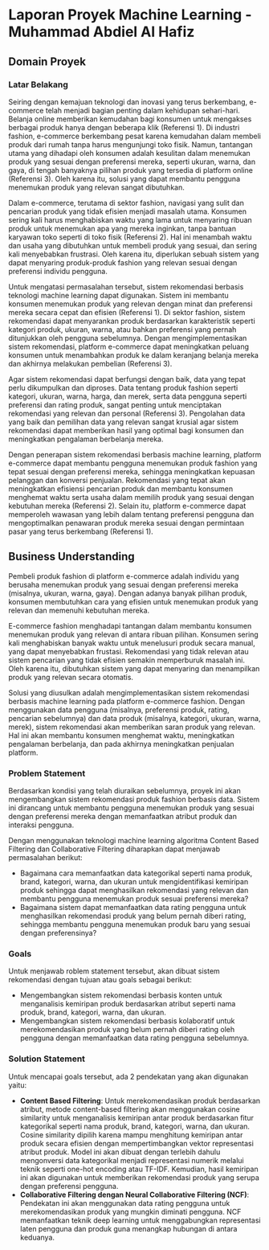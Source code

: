 # Laporan Proyek Machine Learning - Muhammad Abdiel Al Hafiz
## Domain Proyek
### Latar Belakang
Seiring dengan kemajuan teknologi dan inovasi yang terus berkembang, e-commerce telah menjadi bagian penting dalam kehidupan sehari-hari. Belanja online memberikan kemudahan bagi konsumen untuk mengakses berbagai produk hanya dengan beberapa klik (Referensi 1). Di industri fashion, e-commerce berkembang pesat karena kemudahan dalam membeli produk dari rumah tanpa harus mengunjungi toko fisik. Namun, tantangan utama yang dihadapi oleh konsumen adalah kesulitan dalam menemukan produk yang sesuai dengan preferensi mereka, seperti ukuran, warna, dan gaya, di tengah banyaknya pilihan produk yang tersedia di platform online (Referensi 3). Oleh karena itu, solusi yang dapat membantu pengguna menemukan produk yang relevan sangat dibutuhkan.

Dalam e-commerce, terutama di sektor fashion, navigasi yang sulit dan pencarian produk yang tidak efisien menjadi masalah utama. Konsumen sering kali harus menghabiskan waktu yang lama untuk menyaring ribuan produk untuk menemukan apa yang mereka inginkan, tanpa bantuan karyawan toko seperti di toko fisik (Referensi 2). Hal ini menambah waktu dan usaha yang dibutuhkan untuk membeli produk yang sesuai, dan sering kali menyebabkan frustrasi. Oleh karena itu, diperlukan sebuah sistem yang dapat menyaring produk-produk fashion yang relevan sesuai dengan preferensi individu pengguna.

Untuk mengatasi permasalahan tersebut, sistem rekomendasi berbasis teknologi machine learning dapat digunakan. Sistem ini membantu konsumen menemukan produk yang relevan dengan minat dan preferensi mereka secara cepat dan efisien (Referensi 1). Di sektor fashion, sistem rekomendasi dapat menyarankan produk berdasarkan karakteristik seperti kategori produk, ukuran, warna, atau bahkan preferensi yang pernah ditunjukkan oleh pengguna sebelumnya. Dengan mengimplementasikan sistem rekomendasi, platform e-commerce dapat meningkatkan peluang konsumen untuk menambahkan produk ke dalam keranjang belanja mereka dan akhirnya melakukan pembelian (Referensi 3).

Agar sistem rekomendasi dapat berfungsi dengan baik, data yang tepat perlu dikumpulkan dan diproses. Data tentang produk fashion seperti kategori, ukuran, warna, harga, dan merek, serta data pengguna seperti preferensi dan rating produk, sangat penting untuk menciptakan rekomendasi yang relevan dan personal (Referensi 3). Pengolahan data yang baik dan pemilihan data yang relevan sangat krusial agar sistem rekomendasi dapat memberikan hasil yang optimal bagi konsumen dan meningkatkan pengalaman berbelanja mereka.

Dengan penerapan sistem rekomendasi berbasis machine learning, platform e-commerce dapat membantu pengguna menemukan produk fashion yang tepat sesuai dengan preferensi mereka, sehingga meningkatkan kepuasan pelanggan dan konversi penjualan. Rekomendasi yang tepat akan meningkatkan efisiensi pencarian produk dan membantu konsumen menghemat waktu serta usaha dalam memilih produk yang sesuai dengan kebutuhan mereka (Referensi 2). Selain itu, platform e-commerce dapat memperoleh wawasan yang lebih dalam tentang preferensi pengguna dan mengoptimalkan penawaran produk mereka sesuai dengan permintaan pasar yang terus berkembang (Referensi 1).

## Business Understanding
Pembeli produk fashion di platform e-commerce adalah individu yang berusaha menemukan produk yang sesuai dengan preferensi mereka 
(misalnya, ukuran, warna, gaya). Dengan adanya banyak pilihan produk, konsumen membutuhkan cara yang efisien untuk menemukan produk yang relevan dan memenuhi kebutuhan mereka.

E-commerce fashion menghadapi tantangan dalam membantu konsumen menemukan produk yang relevan di antara ribuan pilihan. 
Konsumen sering kali menghabiskan banyak waktu untuk menelusuri produk secara manual, yang dapat menyebabkan frustasi. 
Rekomendasi yang tidak relevan atau sistem pencarian yang tidak efisien semakin memperburuk masalah ini. Oleh karena itu, dibutuhkan sistem yang dapat menyaring dan menampilkan produk yang relevan secara otomatis.

Solusi yang diusulkan adalah mengimplementasikan sistem rekomendasi berbasis machine learning pada platform e-commerce fashion. 
Dengan menggunakan data pengguna (misalnya, preferensi produk, rating, pencarian sebelumnya) dan data produk (misalnya, kategori, ukuran, warna, merek), 
sistem rekomendasi akan memberikan saran produk yang relevan. Hal ini akan membantu konsumen menghemat waktu, meningkatkan pengalaman berbelanja, dan pada akhirnya meningkatkan penjualan platform.

### Problem Statement
Berdasarkan kondisi yang telah diuraikan sebelumnya, proyek ini akan mengembangkan sistem rekomendasi produk fashion berbasis data. Sistem ini dirancang untuk membantu pengguna menemukan produk yang sesuai dengan preferensi mereka dengan memanfaatkan atribut produk dan interaksi pengguna.

Dengan menggunakan teknologi machine learning algoritma Content Based Filtering dan Collaborative Filtering diharapkan dapat menjawab permasalahan berikut:
- Bagaimana cara memanfaatkan data kategorikal seperti nama produk, brand, kategori, warna, dan ukuran untuk mengidentifikasi kemiripan produk sehingga dapat menghasilkan rekomendasi yang relevan dan membantu pengguna menemukan produk sesuai preferensi mereka?
- Bagaimana sistem dapat memanfaatkan data rating pengguna untuk menghasilkan rekomendasi produk yang belum pernah diberi rating, sehingga membantu pengguna menemukan produk baru yang sesuai dengan preferensinya?

### Goals
Untuk menjawab roblem statement tersebut, akan dibuat sistem rekomendasi dengan tujuan atau goals sebagai berikut:
- Mengembangkan sistem rekomendasi berbasis konten untuk menganalisis kemiripan produk berdasarkan atribut seperti nama produk, brand, kategori, warna, dan ukuran.
- Mengembangkan sistem rekomendasi berbasis kolaboratif untuk merekomendasikan produk yang belum pernah diberi rating oleh pengguna dengan memanfaatkan data rating pengguna sebelumnya.

### Solution Statement
Untuk mencapai goals tersebut, ada 2 pendekatan yang akan digunakan yaitu:
- **Content Based Filtering**: Untuk merekomendasikan produk berdasarkan atribut, metode content-based filtering akan menggunakan cosine similarity untuk menganalisis kemiripan antar produk berdasarkan fitur kategorikal seperti nama produk, brand, kategori, warna, dan ukuran. Cosine similarity dipilih karena mampu menghitung kemiripan antar produk secara efisien dengan mempertimbangkan vektor representasi atribut produk. Model ini akan dibuat dengan terlebih dahulu mengonversi data kategorikal menjadi representasi numerik melalui teknik seperti one-hot encoding atau TF-IDF. Kemudian, hasil kemiripan ini akan digunakan untuk memberikan rekomendasi produk yang serupa dengan preferensi pengguna.
- **Collaborative Filtering dengan Neural Collaborative Filtering (NCF)**: Pendekatan ini akan menggunakan data rating pengguna untuk merekomendasikan produk yang mungkin diminati pengguna. NCF memanfaatkan teknik deep learning untuk menggabungkan representasi laten pengguna dan produk guna menangkap hubungan di antara keduanya.
